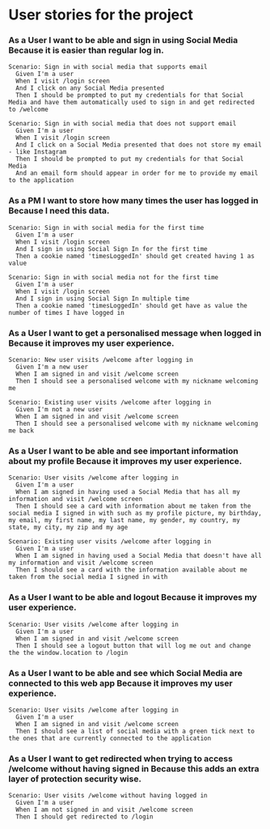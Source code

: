 # User stories for the project

### As a **User** I want to **be able and sign in using Social Media** Because **it is easier than regular log in**.
```
Scenario: Sign in with social media that supports email
  Given I'm a user
  When I visit /login screen
  And I click on any Social Media presented
  Then I should be prompted to put my credentials for that Social Media and have them automatically used to sign in and get redirected to /welcome

Scenario: Sign in with social media that does not support email
  Given I'm a user
  When I visit /login screen
  And I click on a Social Media presented that does not store my email - like Instagram
  Then I should be prompted to put my credentials for that Social Media
  And an email form should appear in order for me to provide my email to the application
```

### As a **PM** I want to **store how many times the user has logged in** Because **I need this data**.
```
Scenario: Sign in with social media for the first time
  Given I'm a user
  When I visit /login screen
  And I sign in using Social Sign In for the first time
  Then a cookie named 'timesLoggedIn' should get created having 1 as value

Scenario: Sign in with social media not for the first time
  Given I'm a user
  When I visit /login screen
  And I sign in using Social Sign In multiple time
  Then a cookie named 'timesLoggedIn' should get have as value the number of times I have logged in
```

### As a **User** I want to **get a personalised message when logged in** Because **it improves my user experience**.
```
Scenario: New user visits /welcome after logging in
  Given I'm a new user
  When I am signed in and visit /welcome screen
  Then I should see a personalised welcome with my nickname welcoming me

Scenario: Existing user visits /welcome after logging in
  Given I'm not a new user
  When I am signed in and visit /welcome screen
  Then I should see a personalised welcome with my nickname welcoming me back
```

### As a **User** I want to **be able and see important information about my profile** Because **it improves my user experience**.
```
Scenario: User visits /welcome after logging in
  Given I'm a user
  When I am signed in having used a Social Media that has all my information and visit /welcome screen
  Then I should see a card with information about me taken from the social media I signed in with such as my profile picture, my birthday, my email, my first name, my last name, my gender, my country, my state, my city, my zip and my age

Scenario: Existing user visits /welcome after logging in
  Given I'm a user
  When I am signed in having used a Social Media that doesn't have all my information and visit /welcome screen
  Then I should see a card with the information available about me taken from the social media I signed in with
```

### As a **User** I want to **be able and logout** Because **it improves my user experience**.
```
Scenario: User visits /welcome after logging in
  Given I'm a user
  When I am signed in and visit /welcome screen
  Then I should see a logout button that will log me out and change the the window.location to /login
```

### As a **User** I want to **be able and see which Social Media are connected to this web app** Because **it improves my user experience**.
```
Scenario: User visits /welcome after logging in
  Given I'm a user
  When I am signed in and visit /welcome screen
  Then I should see a list of social media with a green tick next to the ones that are currently connected to the application
```

### As a **User** I want to **get redirected when trying to access /welcome without having signed in** Because **this adds an extra layer of protection security wise**.
```
Scenario: User visits /welcome without having logged in
  Given I'm a user
  When I am not signed in and visit /welcome screen
  Then I should get redirected to /login
```
